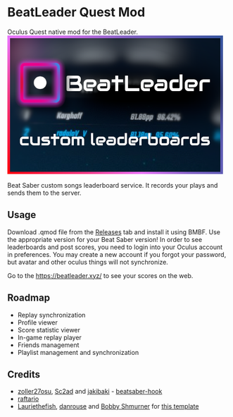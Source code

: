 # BeatLeader Quest Mod

Oculus Quest native mod for the BeatLeader.
![cover](./cover.png)

Beat Saber custom songs leaderboard service. It records your plays and sends them to the server.

## Usage

Download .qmod file from the [Releases](/releases) tab and install it using BMBF. Use the appropriate version for your Beat Saber version!
In order to see leaderboards and post scores, you need to login into your Oculus account in preferences. You may create a new account if you forgot your password, but avatar and other oculus things will not synchronize.

Go to the https://beatleader.xyz/ to see your scores on the web.

## Roadmap

- Replay synchronization
- Profile viewer
- Score statistic viewer
- In-game replay player
- Friends management
- Playlist management and synchronization

## Credits

* [zoller27osu](https://github.com/zoller27osu), [Sc2ad](https://github.com/Sc2ad) and [jakibaki](https://github.com/jakibaki) - [beatsaber-hook](https://github.com/sc2ad/beatsaber-hook)
* [raftario](https://github.com/raftario)
* [Lauriethefish](https://github.com/Lauriethefish), [danrouse](https://github.com/danrouse) and [Bobby Shmurner](https://github.com/BobbyShmurner) for [this template](https://github.com/Lauriethefish/quest-mod-template)
